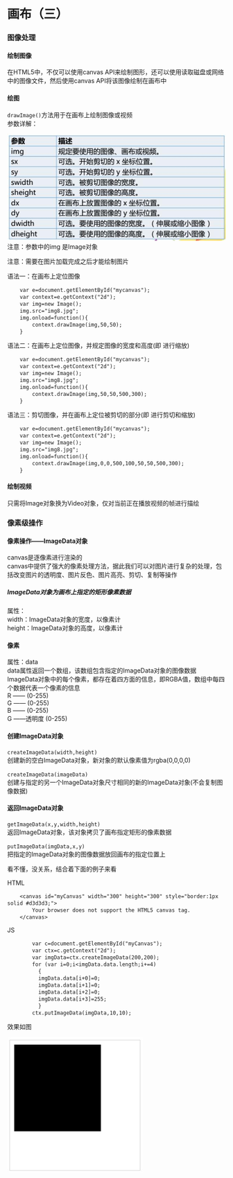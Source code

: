 # 画布（三）

### 图像处理
#### 绘制图像
在HTML5中，不仅可以使用canvas API来绘制图形，还可以使用读取磁盘或网络中的图像文件，然后使用canvas API将该图像绘制在画布中

#### 绘图
`drawImage()`方法用于在画布上绘制图像或视频  
参数详解：  

![](images/canvas31.jpg)
注意：参数中的img 是Image对象  

注意：需要在图片加载完成之后才能绘制图片

语法一：在画布上定位图像

		var e=document.getElementById("mycanvas");
		var context=e.getContext("2d");
		var img=new Image();
		img.src="img8.jpg";
		img.onload=function(){
			context.drawImage(img,50,50);
		}

语法二：在画布上定位图像，并规定图像的宽度和高度(即 进行缩放)

		var e=document.getElementById("mycanvas");
		var context=e.getContext("2d");
		var img=new Image();
		img.src="img8.jpg";
		img.onload=function(){
			context.drawImage(img,50,50,500,300);
		}

语法三：剪切图像，并在画布上定位被剪切的部分(即 进行剪切和缩放)

		var e=document.getElementById("mycanvas");
		var context=e.getContext("2d");
		var img=new Image();
		img.src="img8.jpg";
		img.onload=function(){
			context.drawImage(img,0,0,500,100,50,50,500,300);
		}

#### 绘制视频
只需将Image对象换为Video对象，仅对当前正在播放视频的帧进行描绘

### 像素级操作
#### 像素操作——ImageData对象
canvas是逐像素进行渲染的  
canvas中提供了强大的像素处理方法，据此我们可以对图片进行复杂的处理，包括改变图片的透明度、图片反色、图片高亮、剪切、复制等操作

##### ImageData对象为画布上指定的矩形像素数据  
属性：  
width：ImageData对象的宽度，以像素计  
height：ImageData对象的高度，以像素计

#### 像素
属性：data  
data属性返回一个数组，该数组包含指定的ImageData对象的图像数据  
ImageData对象中的每个像素，都存在着四方面的信息，即RGBA值，数组中每四个数据代表一个像素的信息  
R —— (0-255)  
G —— (0-255)  
B —— (0-255)  
G ——透明度 (0-255)

#### 创建ImageData对象
`createImageData(width,height)`  
创建新的空白ImageData对象，新对象的默认像素值为rgba(0,0,0,0)

`createImageData(imageData)`  
创建与指定的另一个ImageData对象尺寸相同的新的ImageData对象(不会复制图像数据)

#### 返回ImageData对象
`getImageData(x,y,width,height)`  
返回ImageData对象，该对象拷贝了画布指定矩形的像素数据

`putImageData(imgData,x,y)`  
把指定的ImageData对象的图像数据放回画布的指定位置上

看不懂，没关系，结合着下面的例子来看

HTML

		<canvas id="myCanvas" width="300" height="300" style="border:1px solid #d3d3d3;">
			Your browser does not support the HTML5 canvas tag.
		</canvas>

JS

			var c=document.getElementById("myCanvas");
			var ctx=c.getContext("2d");
			var imgData=ctx.createImageData(200,200);
			for (var i=0;i<imgData.data.length;i+=4)
			  {
			  imgData.data[i+0]=0;
			  imgData.data[i+1]=0;
			  imgData.data[i+2]=0;
			  imgData.data[i+3]=255;
			  }
			ctx.putImageData(imgData,10,10);

效果如图  

![](images/canvas32.jpg)